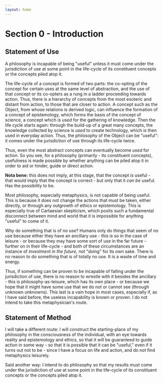 ```yaml
---
layout: home
---
```


# Section 0 - Introduction

## Statement of Use

A philosophy is incapable of being "useful" unless it must come under the
jurisdiction of use at some point in the life-cycle of its constituent concepts
or the concepts piled atop it.

The life-cycle of a concept is formed of two parts: the co-opting of the concept
for certain uses at the same level of abstraction, and the use of that concept
or its co-opters as a rung in a ladder proceeding towards action. Thus, there is
a hierarchy of concepts from the most esoteric and distant from action, to those
that are closer to action. A concept such as the Object, from whose relations is
derived logic, can influence the formation of a concept of epistemology, which
forms the basis of the concept of science, a concept which is *used* for the
gathering of knowledge. Then the life cycle starts again: through the build-up
of a great many concepts, the knowledge collected by science is *used* to create
technology, which is then used in everyday action. Thus, the philosophy of the
Object can be "useful": it comes under the jurisdiction of use through its
life-cycle twice.

Thus, even the most abstract concepts can eventually become *used* for action.
So you see, for a philosophy (primarily - its constituent concepts), usefulness
is made possible by whether anything can be piled atop it in order to aid or
hinder, guide or direct action.

**Nota bene:** this does not imply, at this stage, that the concept *is*
useful - that would imply that the concept is correct - but only that it *can
be* useful. Has the possibility to be.

Most philosophy, especially metaphysics, is not capable of being useful. This is
because it does not change the actions that must be taken, either directly, or
through any outgrowth of ethics or epistemology. This is especially true of
Cartaesian skepticism, which posits such a fundamental disconnect between mind
and world that it is impossible for anything "useful" to come of it.

Why do something that is of no use? Humans only do things that seem of no use
because either they have an ancillary use - this is so in the case of leisure -
or because they may have some sort of use in the far future - further on in
their life-cycle - and both of these circumstances are an instance of
*investment in the future,* not "doing" for its own sake. There is no reason to
do something that is of totally no use. It is a waste of time and energy.

Thus, if something can be proven to be incapable of falling under the
jurisdiction of use, there is no reason to wrestle with it besides the
ancillary - this is philosophy-as-leisure, which has its own place - or because
we hope that it might have some use that we do not or cannot see (through
unknown unknowns). This last is a vain hope in most cases, especially if, as I
have said before, the useless incapability is known or proven. I do not intend
to take this metaphysician's route.

## Statement of Method

I will take a different route: I will construct the starting-place of my
philosophy in the consciousness of the individual, with an eye towards reality
and epistemology and ethics, so that it will be guaranteed to guide action in
some way - so that it is possible that it can be "useful," even if it turns out
not to be - since I have a focus on life and action, and do not find metaphysics
leisurely.

Said another way: I intend to do philosophy so that my results must come under
the jurisdiction of use at some point in the life-cycle of its constituent
concepts or the concepts piled atop it.
